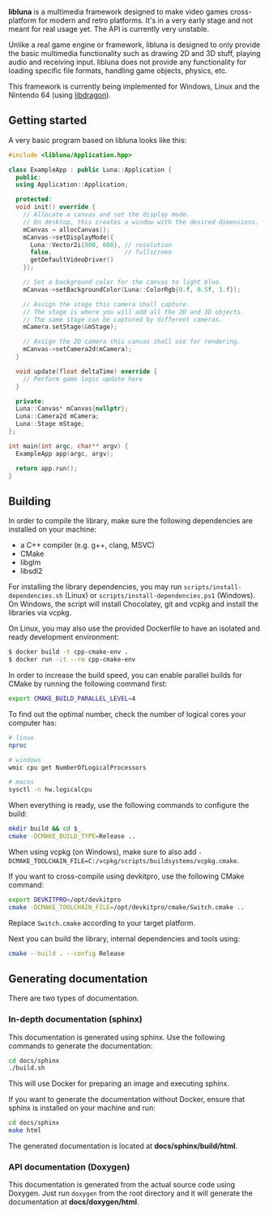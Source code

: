 **libluna** is a multimedia framework designed to make video games
cross-platform for modern and retro platforms.
It's in a very early stage and not meant for real usage yet.
The API is currently very unstable.

Unlike a real game engine or framework, libluna is designed to only provide
the basic multimedia functionality such as drawing 2D and 3D stuff, playing
audio and receiving input. libluna does not provide any functionality for
loading specific file formats, handling game objects, physics, etc.

This framework is currently being implemented for Windows, Linux and the
Nintendo 64 (using [libdragon](https://github.com/DragonMinded/libdragon)).

## Getting started

A very basic program based on libluna looks like this:

```cpp
#include <libluna/Application.hpp>

class ExampleApp : public Luna::Application {
  public:
  using Application::Application;

  protected:
  void init() override {
    // Allocate a canvas and set the display mode.
    // On desktop, this creates a window with the desired dimensions.
    mCanvas = allocCanvas();
    mCanvas->setDisplayMode({
      Luna::Vector2i{800, 600}, // resolution
      false,                    // fullscreen
      getDefaultVideoDriver()
    });

    // Set a background color for the canvas to light blue.
    mCanvas->setBackgroundColor(Luna::ColorRgb{0.f, 0.5f, 1.f});

    // Assign the stage this camera shall capture.
    // The stage is where you will add all the 2D and 3D objects.
    // The same stage can be captured by different cameras.
    mCamera.setStage(&mStage);

    // Assign the 2D camera this canvas shall use for rendering.
    mCanvas->setCamera2d(mCamera);
  }

  void update(float deltaTime) override {
    // Perform game logic update here
  }

  private:
  Luna::Canvas* mCanvas{nullptr};
  Luna::Camera2d mCamera;
  Luna::Stage mStage;
};

int main(int argc, char** argv) {
  ExampleApp app(argc, argv);

  return app.run();
}
```

## Building

In order to compile the library, make sure the following dependencies are
installed on your machine:

- a C++ compiler (e.g. g++, clang, MSVC)
- CMake
- libglm
- libsdl2

For installing the library dependencies, you may run
`scripts/install-dependencies.sh` (Linux) or `scripts/install-dependencies.ps1`
(Windows). On Windows, the script will install Chocolatey, git and vcpkg and
install the libraries via vcpkg.

On Linux, you may also use the provided Dockerfile to have an isolated and ready
development environment:

```sh
$ docker build -t cpp-cmake-env .
$ docker run -it --rm cpp-cmake-env
```

In order to increase the build speed, you can enable parallel builds for CMake
by running the following command first:

```sh
export CMAKE_BUILD_PARALLEL_LEVEL=4
```

To find out the optimal number, check the number of logical cores your computer
has:

```sh
# linux
nproc

# windows
wmic cpu get NumberOfLogicalProcessors

# macos
sysctl -n hw.logicalcpu
```

When everything is ready, use the following commands to configure the build:

```sh
mkdir build && cd $_
cmake -DCMAKE_BUILD_TYPE=Release ..
```

When using vcpkg (on Windows), make sure to also add
`-DCMAKE_TOOLCHAIN_FILE=C:/vcpkg/scripts/buildsystems/vcpkg.cmake`.

If you want to cross-compile using devkitpro, use the following CMake command:

```sh
export DEVKITPRO=/opt/devkitpro
cmake -DCMAKE_TOOLCHAIN_FILE=/opt/devkitpro/cmake/Switch.cmake ..
```

Replace `Switch.cmake` according to your target platform.

Next you can build the library, internal dependencies and tools using:

```sh
cmake --build . --config Release
```

## Generating documentation

There are two types of documentation.

### In-depth documentation (sphinx)

This documentation is generated using sphinx. Use the following commands to
generate the documentation:

```sh
cd docs/sphinx
./build.sh
```

This will use Docker for preparing an image and executing sphinx.

If you want to generate the documentation without Docker, ensure that sphinx is
installed on your machine and run:

```sh
cd docs/sphinx
make html
```

The generated documentation is located at **docs/sphinx/build/html**.

### API documentation (Doxygen)

This documentation is generated from the actual source code using Doxygen.
Just run `doxygen` from the root directory and it will generate the
documentation at **docs/doxygen/html**.
